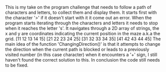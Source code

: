This is my take on the  program challenge that needs to follow a path of characters and letters, to collect them and display them. 
It starts first with the character '>' if it doesn't start with it it come out an error.
When the program starts iterating through the characters and letters it needs to stop when it reaches the letter 's'. 
It navigates through a 2D array of strings, the x and y are coordinates indicating the current position in the maze a.k.a the grid.
 [11 12 13 14 15]
 [21 22 23 24 25]
 [31 32 33 34 35]
 [41 42 43 44 45]
The main idea of the function 'ChangingDirection()' is that it attempts to change the direction  when the current path is blocked or leads to a previously visited number (in this case character) when it encounters a '+' sign, I still haven't found the correct solution to this.
In conclusion the code still needs to be fixed.
